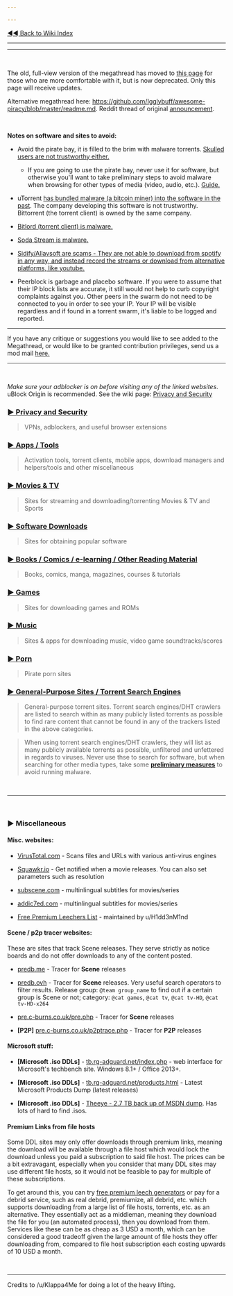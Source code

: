 ---
---
[◄◄ Back to Wiki Index](https://www.reddit.com/r/Piracy/wiki/index)

---
---

&nbsp;

The old, full-view version of the megathread has moved to [this page](https://www.reddit.com/r/Piracy/wiki/full_view_megathread) for those who are more comfortable with it, but is now deprecated. Only this page will receive updates.

Alternative megathread here: https://github.com/Igglybuff/awesome-piracy/blob/master/readme.md. Reddit thread of original [announcement](https://old.reddit.com/r/Piracy/comments/9nontk/awesome_piracy_a_curated_list_of_awesome_warez/).

&nbsp;

**Notes on software and sites to avoid:**

* Avoid the pirate bay, it is filled to the brim with malware torrents. [Skulled users are not trustworthy either.](https://www.reddit.com/r/Piracy/comments/cxbn33/psa_ransomware_all_current_vegas_pro_17_torrents/)

  * If you are going to use the pirate bay, never use it for software, but otherwise you'll want to take preliminary steps to avoid malware when browsing for other types of media (video, audio, etc.). [Guide.](https://www.reddit.com/r/Piracy/wiki/browsing_and_downloading_guide)

* uTorrent [has bundled malware (a bitcoin miner) into the software in the past](https://www.trustedreviews.com/news/utorrent-silently-installing-bundled-bitcoin-mining-software-2931825). The company developing this software is not trustworthy. Bittorrent (the torrent client) is owned by the same company.

* [Bitlord \(torrent client\) is malware.](https://www.reddit.com/r/torrents/comments/1yb8kf/warning_do_not_download_bitlord_it_has_major/)

* [Soda Stream is malware.](https://www.reddit.com/r/Piracy/comments/8q2pg3/anyone_who_can_explain_why_soda_player_is/)

* [Sidify/Allavsoft are scams - They are not able to download from spotify in any way, and instead record the streams or download from alternative platforms, like youtube.](https://www.reddit.com/r/Piracy/comments/6l2lwh/any_experience_with_sidify/)

* Peerblock is garbage and placebo software. If you were to assume that their IP block lists are accurate, it still would not help to curb copyright complaints against you. Other peers in the swarm do not need to be connected to you in order to see your IP. Your IP will be visible regardless and if found in a torrent swarm, it's liable to be logged and reported.


---

If you have any critique or suggestions you would like to see added to the Megathread, or would like to be granted contribution privileges, send us a mod mail [here.](https://www.reddit.com/message/compose?to=%2Fr%2FPiracy&subject=Megathread%20suggestion)


---
&nbsp;

*Make sure your adblocker is on before visiting any of the linked websites*. uBlock Origin is recommended. See the wiki page: [Privacy and Security](https://www.reddit.com/r/Piracy/wiki/privacy_and_security)


### [► Privacy and Security](https://reddit.com/r/Piracy/wiki/privacy_and_security)
 > VPNs, adblockers, and useful browser extensions

### [► Apps / Tools](https://reddit.com/r/Piracy/wiki/tools)
 > Activation tools, torrent clients, mobile apps, download managers and helpers/tools and other miscellaneous

### [► Movies & TV](https://reddit.com/r/Piracy/wiki/movies_and_tv)
 > Sites for streaming and downloading/torrenting Movies & TV and Sports

### [► Software Downloads](https://reddit.com/r/Piracy/wiki/software_downloads)
 > Sites for obtaining popular software

### [► Books / Comics / e-learning / Other Reading Material](https://reddit.com/r/Piracy/wiki/reading_material_and_elearning)
 > Books, comics, manga, magazines, courses & tutorials

### [► Games](https://reddit.com/r/Piracy/wiki/games)
 > Sites for downloading games and ROMs

### [► Music](https://reddit.com/r/Piracy/wiki/music)
 > Sites & apps for downloading music, video game soundtracks/scores

### [► Porn](https://reddit.com/r/Piracy/wiki/porn)
 > Pirate porn sites

### [► General-Purpose Sites / Torrent Search Engines](https://reddit.com/r/Piracy/wiki/general_sites_and_search_engines)
 > General-purpose torrent sites. Torrent search engines/DHT crawlers are listed to search within as many publicly listed torrents as possible to find rare content that cannot be found in any of the trackers listed in the above categories.
 >
 > When using torrent search engines/DHT crawlers, they will list as many publicly available torrents as possible, unfiltered and unfettered in regards to viruses. Never use thse to search for software, but when searching for other media types, take some [**preliminary measures**](https://www.reddit.com/r/Piracy/wiki/browsing_and_downloading_guide) to avoid running malware.

&nbsp;

---

&nbsp;

### ► Miscellaneous

#### **Misc. websites**:

 * [VirusTotal.com](https://www.virustotal.com/) - Scans files and URLs with various anti-virus engines
 * [Squawkr.io](https://www.squawkr.io/) - Get notified when a movie releases. You can also set parameters such as resolution
 * [subscene.com](https://subscene.com/) - multinlingual subtitles for movies/series
 * [addic7ed.com](http://www.addic7ed.com/) - multinlingual subtitles for movies/series
 * [Free Premium Leechers List](https://filehostlist.miraheze.org) - maintained by u/H1dd3nM1nd

#### **Scene / p2p tracer websites**:

These are sites that track Scene releases. They serve strictly as notice boards and do not offer downloads to any of the content posted.

 * [predb.me](https://predb.me/) - Tracer for **Scene** releases
 * [predb.ovh](https://predb.ovh/) - Tracer for **Scene** releases. Very useful search operators to filter results. Release group: `@team group_name` to find out if a certain group is Scene or not; category: `@cat games`, `@cat tv`, `@cat tv-HD`, `@cat tv-HD-x264`
 * [pre.c-burns.co.uk/pre.php](http://pre.c-burns.co.uk/pre.php) - Tracer for **Scene** releases
 * **[P2P]** [pre.c-burns.co.uk/p2ptrace.php](http://pre.c-burns.co.uk/p2ptrace.php) - Tracer for **P2P** releases

#### **Microsoft stuff**:

 * **[Microsoft .iso DDLs]** - [tb.rg-adguard.net/index.php](https://tb.rg-adguard.net/index.php) - web interface for Microsoft's techbench site. Windows 8.1+ / Office 2013+. 
 * **[Microsoft .iso DDLs]** - [tb.rg-adguard.net/products.html](https://tb.rg-adguard.net/products.html) - Latest Microsoft Products Dump (latest releases) 
 * **[Microsoft .iso DDLs]** - [Theeye - 2.7 TB back up of MSDN dump](https://the-eye.eu/public/MSDN/). Has lots of hard to find .isos.


#### **Premium Links from file hosts**

Some DDL sites may only offer downloads through premium links, meaning the download will be available through a file host which would lock the download unless you paid a subscription to said file host. The prices can be a bit extravagant, especially when you consider that many DDL sites may use different file hosts, so it would not be feasible to pay for multiple of these subscriptions.

To get around this, you can try [free premium leech generators](https://filehostlist.miraheze.org/wiki/Free_Premium_Leeches) or pay for a debrid service, such as real debrid, premiumize, all debrid, etc. which supports downloading from a large list of file hosts, torrents, etc. as an alternative. They essentially act as a middleman, meaning they download the file for you (an automated process), then you download from them. Services like these can be as cheap as 3 USD a month, which can be considered a good tradeoff given the large amount of file hosts they offer downloading from, compared to file host subscription each costing upwards of 10 USD a month.

&nbsp;




---


Credits to /u/Klappa4Me for doing a lot of the heavy lifting.

&nbsp;